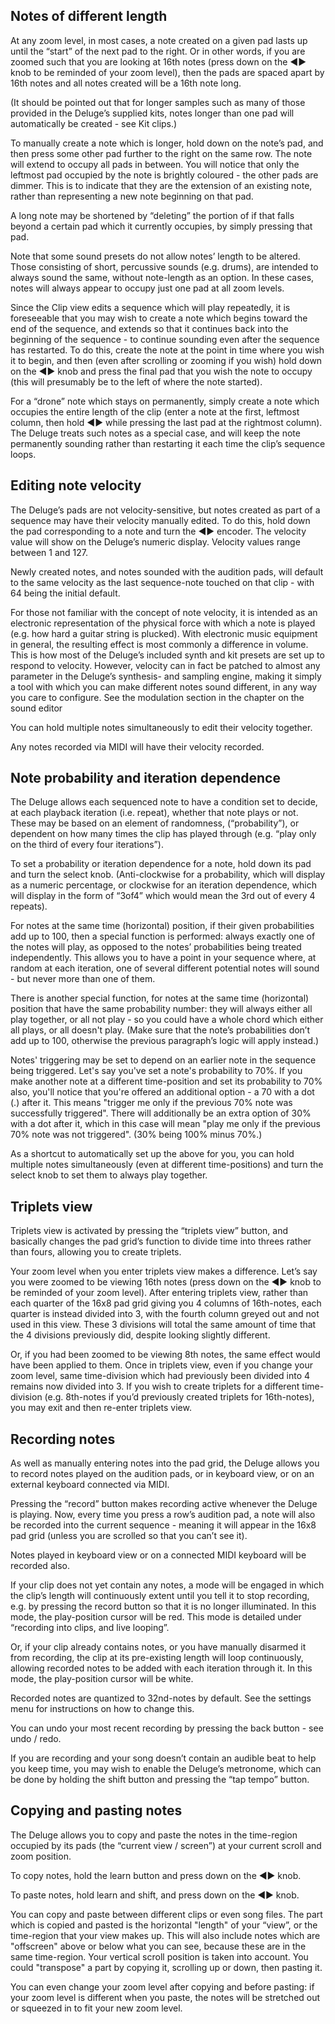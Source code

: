 ## Notes of different length

At any zoom level, in most cases, a note created on a given pad lasts up until the “start” of the next pad to the right. Or in other words, if you are zoomed such that you are looking at 16th notes (press down on the ◄► knob to be reminded of your zoom level), then the pads are spaced apart by 16th notes and all notes created will be a 16th note long.

(It should be pointed out that for longer samples such as many of those provided in the Deluge’s supplied kits, notes longer than one pad will automatically be created - see Kit clips.)

To manually create a note which is longer, hold down on the note’s pad, and then press some other pad further to the right on the same row. The note will extend to occupy all pads in between. You will notice that only the leftmost pad occupied by the note is brightly coloured - the other pads are dimmer. This is to indicate that they are the extension of an existing note, rather than representing a new note beginning on that pad.

A long note may be shortened by “deleting” the portion of if that falls beyond a certain pad which it currently occupies, by simply pressing that pad.

Note that some sound presets do not allow notes’ length to be altered. Those consisting of short, percussive sounds (e.g. drums), are intended to always sound the same, without note-length as an option. In these cases, notes will always appear to occupy just one pad at all zoom levels.

Since the Clip view edits a sequence which will play repeatedly, it is foreseeable that you may wish to create a note which begins toward the end of the sequence, and extends so that it continues back into the beginning of the sequence - to continue sounding even after the sequence has restarted. To do this, create the note at the point in time where you wish it to begin, and then (even after scrolling or zooming if you wish) hold down on the ◄► knob and press the final pad that you wish the note to occupy (this will presumably be to the left of where the note started).

For a “drone” note which stays on permanently, simply create a note which occupies the entire length of the clip (enter a note at the first, leftmost column, then hold ◄► while pressing the last pad at the rightmost column). The Deluge treats such notes as a special case, and will keep the note permanently sounding rather than restarting it each time the clip’s sequence loops.

## Editing note velocity

The Deluge’s pads are not velocity-sensitive, but notes created as part of a sequence may have their velocity manually edited. To do this, hold down the pad corresponding to a note and turn the ◄► encoder. The velocity value will show on the Deluge’s numeric display. Velocity values range between 1 and 127.

Newly created notes, and notes sounded with the audition pads, will default to the same velocity as the last sequence-note touched on that clip - with 64 being the initial default.

For those not familiar with the concept of note velocity, it is intended as an electronic representation of the physical force with which a note is played (e.g. how hard a guitar string is plucked). With electronic music equipment in general, the resulting effect is most commonly a difference in volume. This is how most of the Deluge’s included synth and kit presets are set up to respond to velocity. However, velocity can in fact be patched to almost any parameter in the Deluge’s synthesis- and sampling engine, making it simply a tool with which you can make different notes sound different, in any way you care to configure. See the modulation section in the chapter on the sound editor

You can hold multiple notes simultaneously to edit their velocity together.

Any notes recorded via MIDI will have their velocity recorded.

## Note probability and iteration dependence

The Deluge allows each sequenced note to have a condition set to decide, at each playback iteration (i.e. repeat), whether that note plays or not. These may be based on an element of randomness, (“probability”), or dependent on how many times the clip has played through (e.g. “play only on the third of every four iterations”).

To set a probability or iteration dependence for a note, hold down its pad and turn the select knob. (Anti-clockwise for a probability, which will display as a numeric percentage, or clockwise for an iteration dependence, which will display in the form of “3of4” which would mean the 3rd out of every 4 repeats).

For notes at the same time (horizontal) position, if their given probabilities add up to 100, then a special function is performed: always exactly one of the notes will play, as opposed to the notes’ probabilities being treated independently. This allows you to have a point in your sequence where, at random at each iteration, one of several different potential notes will sound - but never more than one of them.

There is another special function, for notes at the same time (horizontal) position that have the same probability number: they will always either all play together, or all not play - so you could have a whole chord which either all plays, or all doesn't play. (Make sure that the note’s probabilities don’t add up to 100, otherwise the previous paragraph’s logic will apply instead.)

Notes' triggering may be set to depend on an earlier note in the sequence being triggered. Let's say you've set a note's probability to 70%. If you make another note at a different time-position and set its probability to 70% also, you'll notice that you're offered an additional option - a 70 with a dot (.) after it. This means "trigger me only if the previous 70% note was successfully triggered". There will additionally be an extra option of 30% with a dot after it, which in this case will mean "play me only if the previous 70% note was not triggered". (30% being 100% minus 70%.)

As a shortcut to automatically set up the above for you, you can hold multiple notes simultaneously (even at different time-positions) and turn the select knob to set them to always play together.

## Triplets view

Triplets view is activated by pressing the “triplets view” button, and basically changes the pad grid’s function to divide time into threes rather than fours, allowing you to create triplets.

Your zoom level when you enter triplets view makes a difference. Let’s say you were zoomed to be viewing 16th notes (press down on the ◄► knob to be reminded of your zoom level). After entering triplets view, rather than each quarter of the 16x8 pad grid giving you 4 columns of 16th-notes, each quarter is instead divided into 3, with the fourth column greyed out and not used in this view. These 3 divisions will total the same amount of time that the 4 divisions previously did, despite looking slightly different.

Or, if you had been zoomed to be viewing 8th notes, the same effect would have been applied to them. Once in triplets view, even if you change your zoom level, same time-division which had previously been divided into 4 remains now divided into 3. If you wish to create triplets for a different time-division (e.g. 8th-notes if you’d previously created triplets for 16th-notes), you may exit and then re-enter triplets view.

## Recording notes

As well as manually entering notes into the pad grid, the Deluge allows you to record notes played on the audition pads, or in keyboard view, or on an external keyboard connected via MIDI.

Pressing the “record” button makes recording active whenever the Deluge is playing. Now, every time you press a row’s audition pad, a note will also be recorded into the current sequence - meaning it will appear in the 16x8 pad grid (unless you are scrolled so that you can’t see it).

Notes played in keyboard view or on a connected MIDI keyboard will be recorded also.

If your clip does not yet contain any notes, a mode will be engaged in which the clip’s length will continuously extent until you tell it to stop recording, e.g. by pressing the record button so that it is no longer illuminated. In this mode, the play-position cursor will be red. This mode is detailed under “recording into clips, and live looping”.

Or, if your clip already contains notes, or you have manually disarmed it from recording, the clip at its pre-existing length will loop continuously, allowing recorded notes to be added with each iteration through it. In this mode, the play-position cursor will be white.

Recorded notes are quantized to 32nd-notes by default. See the settings menu for instructions on how to change this.

You can undo your most recent recording by pressing the back button - see undo / redo.

If you are recording and your song doesn’t contain an audible beat to help you keep time, you may wish to enable the Deluge’s metronome, which can be done by holding the shift button and pressing the “tap tempo” button.

## Copying and pasting notes

The Deluge allows you to copy and paste the notes in the time-region occupied by its pads (the “current view / screen”) at your current scroll and zoom position.

To copy notes, hold the learn button and press down on the ◄► knob.

To paste notes, hold learn and shift, and press down on the ◄► knob.

You can copy and paste between different clips or even song files. The part which is copied and pasted is the horizontal "length" of your “view”, or the time-region that your view makes up. This will also include notes which are "offscreen" above or below what you can see, because these are in the same time-region. Your vertical scroll position is taken into account. You could "transpose" a part by copying it, scrolling up or down, then pasting it.

You can even change your zoom level after copying and before pasting: if your zoom level is different when you paste, the notes will be stretched out or squeezed in to fit your new zoom level.
